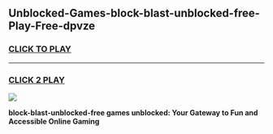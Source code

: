 
## Unblocked-Games-block-blast-unblocked-free-Play-Free-dpvze
<h3>
<a href="https://premium76.site?title=block-blast-unblocked-free&ref=21A">CLICK TO PLAY</a></h3>
<hr>

<h3>
<a href="https://premium76.site?title=block-blast-unblocked-free&ref=21A">CLICK 2 PLAY</a>
  
</h3>

<a href="https://premium76.site?title=block-blast-unblocked-free&ref=21A"><img src="https://clearcache.store/games.png"></a>


**block-blast-unblocked-free games unblocked: Your Gateway to Fun and Accessible Online Gaming**
